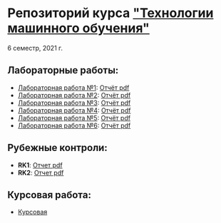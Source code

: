 # Репозиторий курса ["Технологии машинного обучения"](https://github.com/ugapanyuk/ml_course_2021/wiki/COURSE_TMO)
6 семестр, 2021 г.

## Лабораторные работы:
+ [Лабораторная работа №1](https://github.com/ksenia57/6sem_TMO/blob/master/%D0%9B%D0%B0%D0%B1%D0%BE%D1%80%D0%B0%D1%82%D0%BE%D1%80%D0%BD%D1%8B%D0%B5%20%D1%80%D0%B0%D0%B1%D0%BE%D1%82%D1%8B/Lab1.ipynb): [Отчёт pdf](https://github.com/ksenia57/6sem_TMO/blob/master/%D0%9E%D1%82%D1%87%D1%91%D1%82%D1%8B/Lab1.pdf)
+ [Лабораторная работа №2](https://github.com/ksenia57/6sem_TMO/blob/master/%D0%9B%D0%B0%D0%B1%D0%BE%D1%80%D0%B0%D1%82%D0%BE%D1%80%D0%BD%D1%8B%D0%B5%20%D1%80%D0%B0%D0%B1%D0%BE%D1%82%D1%8B/Lab2.ipynb): [Отчёт pdf](https://github.com/ksenia57/6sem_TMO/blob/master/%D0%9E%D1%82%D1%87%D1%91%D1%82%D1%8B/Lab2.pdf)
+ [Лабораторная работа №3](https://github.com/ksenia57/6sem_TMO/blob/master/%D0%9B%D0%B0%D0%B1%D0%BE%D1%80%D0%B0%D1%82%D0%BE%D1%80%D0%BD%D1%8B%D0%B5%20%D1%80%D0%B0%D0%B1%D0%BE%D1%82%D1%8B/Lab3.ipynb): [Отчёт pdf](https://github.com/ksenia57/6sem_TMO/blob/master/%D0%9E%D1%82%D1%87%D1%91%D1%82%D1%8B/Lab3.pdf)
+ [Лабораторная работа №4](https://github.com/ksenia57/6sem_TMO/blob/master/%D0%9B%D0%B0%D0%B1%D0%BE%D1%80%D0%B0%D1%82%D0%BE%D1%80%D0%BD%D1%8B%D0%B5%20%D1%80%D0%B0%D0%B1%D0%BE%D1%82%D1%8B/Lab4.ipynb): [Отчёт pdf](https://github.com/ksenia57/6sem_TMO/blob/master/%D0%9E%D1%82%D1%87%D1%91%D1%82%D1%8B/Lab4.pdf)
+ [Лабораторная работа №5](https://github.com/ksenia57/6sem_TMO/blob/master/%D0%9B%D0%B0%D0%B1%D0%BE%D1%80%D0%B0%D1%82%D0%BE%D1%80%D0%BD%D1%8B%D0%B5%20%D1%80%D0%B0%D0%B1%D0%BE%D1%82%D1%8B/Lab5.ipynb): [Отчёт pdf](https://github.com/ksenia57/6sem_TMO/blob/master/%D0%9E%D1%82%D1%87%D1%91%D1%82%D1%8B/Lab5.pdf)
+ [Лабораторная работа №6](https://github.com/ksenia57/6sem_TMO/blob/master/%D0%9B%D0%B0%D0%B1%D0%BE%D1%80%D0%B0%D1%82%D0%BE%D1%80%D0%BD%D1%8B%D0%B5%20%D1%80%D0%B0%D0%B1%D0%BE%D1%82%D1%8B/Lab6.py): [Отчёт pdf](https://github.com/ksenia57/6sem_TMO/blob/master/%D0%9E%D1%82%D1%87%D1%91%D1%82%D1%8B/Lab6.pdf)
## Рубежные контроли:
+ **RK1**: [Отчет pdf](https://github.com/ksenia57/6sem_TMO/blob/master/RK1/%D0%A0%D0%9A1.pdf)
+ **RK2**: [Отчет pdf](https://github.com/ksenia57/6sem_TMO/blob/master/RK2/RK2.pdf)
## Курсовая работа:
+ [Курсовая](https://github.com/ksenia57/6sem_TMO/blob/master/%D0%9A%D1%83%D1%80%D1%81%D0%BE%D0%B2%D0%B0%D1%8F/Kurs.ipynb)


